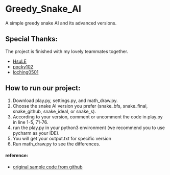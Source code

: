 # Greedy_Snake_AI
A simple greedy snake AI and its advanced versions.

## Special Thanks:
The project is finished with my lovely teammates together.
* [HsuLE](https://github.com/HsuLE)
* [pocky102](https://github.com/pocky102)
* [loching0501](https://github.com/loching0501)

## How to run our project:
1. Download play.py, settings.py, and math_draw.py.
2. Choose the snake AI version you prefer (snake_bfs, snake_final, snake_github, snake_ideal, or snake_s).
3. According to your version, comment or uncomment the code in play.py in line 1-5, 71-76.
4. run the play.py in your python3 environment (we recommend you to use pycharm as your IDE).
5. You will get your output.txt for specific version
6. Run math_draw.py to see the differences.

#### reference:
* [original sample code from github](https://github.com/hayderkharrufa/snake_pathfinding_ai)
